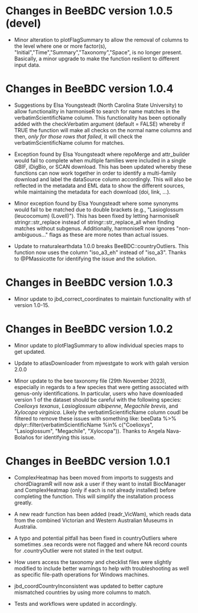 # Changes in BeeBDC version 1.0.5 (**devel**)
- Minor alteration to plotFlagSummary to allow the removal of columns to the level where one or more  factor(s), "Initial","Time","Summary","Taxonomy","Space", is no longer present. Basically, a minor upgrade to make the function resilient to different input data. 


# Changes in BeeBDC version 1.0.4

- Suggestions by Elsa Youngsteadt (North Carolina State University) to allow functionality in harmoniseR to search for name matches in the verbatimScientificName column. This functionality has been optionally added with the checkVerbatim argument (default = FALSE) whereby if TRUE the function will make all checks on the normal name columns and then, *only for those rows that failed*, it will check the verbatimScientificName column for matches. 

- Exception found by Elsa Youngsteadt where repoMerge and attr_builder would fail to complete when multiple families were included in a single GBIF, iDigBio, or SCAN download. This has been updated whereby these functions can now work together in order to identify a multi-family download and label the dataSource column accordingly. This will also be reflected in the metadata and EML data to show the different sources, while maintaining the metadata for each download (doi, link, ...).

- Minor exception found by Elsa Youngsteadt where some synonyms would fail to be matched due to double brackets (e.g., "Lasioglossum (leucocomum) (Lovell)"). This has been fixed by letting harmoniseR stringr::str_replace instead of stringr::str_replace_all when finding matches without subgenus. Additionally, harmoniseR now ignores "non-ambiguous..." flags as these are more notes than actual issues.

- Update to rnaturalearthdata 1.0.0 breaks BeeBDC::countryOutliers. This function now uses the column "iso_a3_eh" instead of "iso_a3". Thanks to @PMassicotte for identifying the issue and the solution.


# Changes in BeeBDC version 1.0.3

- Minor update to jbd_correct_coordinates to maintain functionality with sf version 1.0-15.


# Changes in BeeBDC version 1.0.2

- Minor update to plotFlagSummary to allow individual species maps to get updated.

- Update to atlasDownloader from mjwestgate to work with galah version 2.0.0

- Minor update to the bee taxonomy file (29th November 2023), especially in regards to a few species that were getting associated with genus-only identifications. In particular, users who have downloaded version 1 of the dataset should be careful with the following species: *Coelioxys texanus*, *Lasioglossum albipenne*, *Megachile brevis*, and *Xylocopa virginica*. Likely the verbatimScientificName column coudl be filtered to remove these issues with something like:
beeData %>% dplyr::filter(verbatimScientificName %in% c("Coelioxys", "Lasioglossum", "Megachile", "Xylocopa")). Thanks to Angela Nava-Bolaños for identifying this issue.


# Changes in BeeBDC version 1.0.1

- ComplexHeatmap has been moved from imports to suggests and chordDiagramR will now ask a user if they want to install BiocManager and ComplexHeatmap (only if each is not already installed) before completing the function. This will simplify the installation process greatly. 

- A new readr function has been added (readr_VicWam), which reads data from the combined Victorian and Western Australian Museums in Australia.

- A typo and potential pitfall has been fixed in countryOutliers where sometimes .sea records were not flagged and where NA record counts for .countryOutlier were not stated in the text output.

- How users access the taxonomy and checklist files were slightly modified to include better warnings to help with troubleshooting as well as specific file-path operations for Windows machines.

- jbd_coordCountryInconsistent was updated to better capture mismatched countries by using more columns to match.

- Tests and workflows were updated in accordingly.



